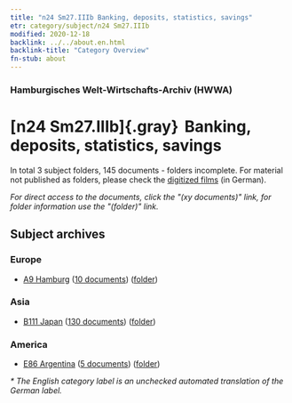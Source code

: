 ```yaml
---
title: "n24 Sm27.IIIb Banking, deposits, statistics, savings"
etr: category/subject/n24 Sm27.IIIb
modified: 2020-12-18
backlink: ../../about.en.html
backlink-title: "Category Overview"
fn-stub: about
---
```


### Hamburgisches Welt-Wirtschafts-Archiv (HWWA)
# [n24 Sm27.IIIb]{.gray}&#8201; Banking, deposits, statistics, savings&#160; 





In total 3 subject folders, 145 documents - folders incomplete.
For material not published as folders, please check the [digitized films](/film/h1_sh) (in German).

_For direct access to the documents, click the "(xy documents)" link, for folder information use the "(folder)" link._

## Subject archives



### Europe

- [A9 Hamburg](../../../geo/about.en.html#A9) (<a href="https://dfg-viewer.de/show/?tx_dlf[id]=https://pm20.zbw.eu/mets/sh/1409xx/140905/1453xx/145398/public.mets.en.xml" target="_blank">10 documents</a>) ([folder](http://purl.org/pressemappe20/folder/sh/140905,145398))

### Asia

- [B111 Japan](../../../geo/about.en.html#B111) (<a href="https://dfg-viewer.de/show/?tx_dlf[id]=https://pm20.zbw.eu/mets/sh/1412xx/141272/1453xx/145398/public.mets.en.xml" target="_blank">130 documents</a>) ([folder](http://purl.org/pressemappe20/folder/sh/141272,145398))

### America

- [E86 Argentina](../../../geo/about.en.html#E86) (<a href="https://dfg-viewer.de/show/?tx_dlf[id]=https://pm20.zbw.eu/mets/sh/1416xx/141692/1453xx/145398/public.mets.en.xml" target="_blank">5 documents</a>) ([folder](http://purl.org/pressemappe20/folder/sh/141692,145398))


_* The English category label is an unchecked automated translation of the German label._

